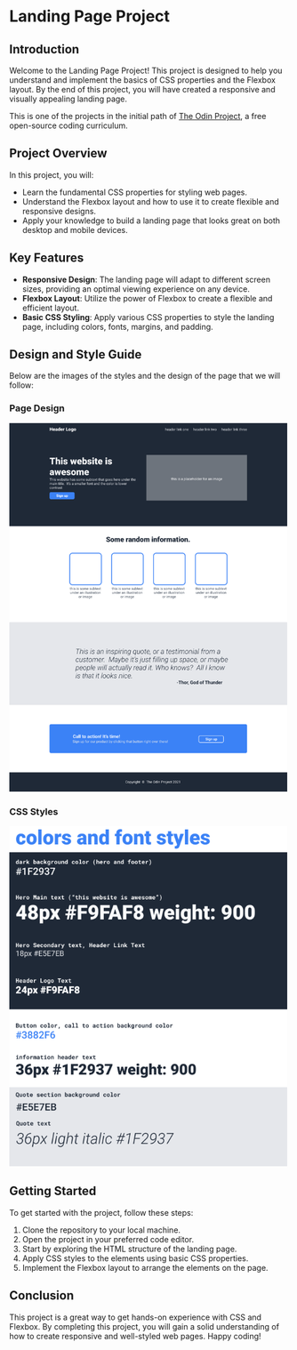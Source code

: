 # Landing Page Project

## Introduction

Welcome to the Landing Page Project! This project is designed to help you understand and implement the basics of CSS properties and the Flexbox layout. By the end of this project, you will have created a responsive and visually appealing landing page.

This is one of the projects in the initial path of [The Odin Project](https://www.theodinproject.com/), a free open-source coding curriculum.

## Project Overview

In this project, you will:

- Learn the fundamental CSS properties for styling web pages.
- Understand the Flexbox layout and how to use it to create flexible and responsive designs.
- Apply your knowledge to build a landing page that looks great on both desktop and mobile devices.

## Key Features

- **Responsive Design**: The landing page will adapt to different screen sizes, providing an optimal viewing experience on any device.
- **Flexbox Layout**: Utilize the power of Flexbox to create a flexible and efficient layout.
- **Basic CSS Styling**: Apply various CSS properties to style the landing page, including colors, fonts, margins, and padding.

## Design and Style Guide

Below are the images of the styles and the design of the page that we will follow:

### Page Design
<img src="images/layout.png" alt="Page design" width="500">

### CSS Styles
<img src="images/css-styles.png" alt="CSS styles" width="500">

## Getting Started

To get started with the project, follow these steps:

1. Clone the repository to your local machine.
2. Open the project in your preferred code editor.
3. Start by exploring the HTML structure of the landing page.
4. Apply CSS styles to the elements using basic CSS properties.
5. Implement the Flexbox layout to arrange the elements on the page.

## Conclusion

This project is a great way to get hands-on experience with CSS and Flexbox. By completing this project, you will gain a solid understanding of how to create responsive and well-styled web pages. Happy coding!